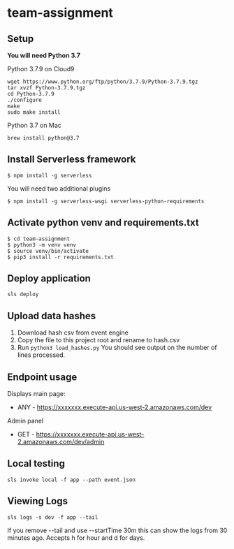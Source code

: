 # team-assignment

## Setup

**You will need Python 3.7**

Python 3.7.9 on Cloud9
```
wget https://www.python.org/ftp/python/3.7.9/Python-3.7.9.tgz
tar xvzf Python-3.7.9.tgz
cd Python-3.7.9
./configure
make
sudo make install
```

Python 3.7 on Mac
```
brew install python@3.7
```

## Install Serverless framework
```
$ npm install -g serverless
```

You will need two additional plugins
```
$ npm install -g serverless-wsgi serverless-python-requirements
```

## Activate python venv and requirements.txt
```
$ cd team-assignment
$ python3 -m venv venv
$ source venv/bin/activate
$ pip3 install -r requirements.txt
```

## Deploy application
```
sls deploy
```

## Upload data hashes
1. Download hash csv from event engine
2. Copy the file to this project root and rename to hash.csv
3. Run ```python3 load_hashes.py``` You should see output on the number of lines processed.

## Endpoint usage
Displays main page:
* ANY - https://xxxxxxx.execute-api.us-west-2.amazonaws.com/dev

Admin panel
* GET - https://xxxxxxx.execute-api.us-west-2.amazonaws.com/dev/admin

## Local testing
```
sls invoke local -f app --path event.json
```

## Viewing Logs
```
sls logs -s dev -f app --tail
```
If you remove --tail and use --startTime 30m this can show the logs from 30 minutes ago. Accepts h for hour and d for days.
